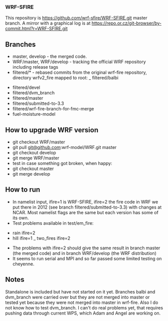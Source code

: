 ### WRF-SFIRE ###
This repository is https://github.com/wrf-sfire/WRF-SFIRE.git master branch. 
A mirror with a graphical log is at https://repo.or.cz/git-browser/by-commit.html?r=WRF-SFIRE.git

## Branches ##
* master, develop - the merged code.
* WRF/master, WRF/develop - tracking the official WRF repository including release tags
* filtered/* - rebased commits from the original wrf-fire repository, directory wrfv2_fire mapped to root:
_  filtered/balbi
-  filtered/devel
-  filtered/dvm_branch
-  filtered/master
-  filtered/submitted-to-3.3
-  filtered/wrf-fire-branch-for-fmc-merge
-  fuel-moisture-model
  
## How to upgrade WRF version ##
* git checkout WRF/master
* git pull git@github.com:wrf-model/WRF.git master
* git checkout develop
* git merge WRF/master
* test in case something got broken, when happy:
* git checkout master
* git merge develop

## How to run ##
* In namelist input, ifire=1 is WRF-SFIRE, ifire=2  the fire code in WRF we put there in 2012 (see branch filtered/submitted-to-3.3) with changes at NCAR. Most namelist flags are the same but each version has some of its own. 
* Test problems available in test/em_fire:
- rain ifire=2
- hill ifire=1
_ two_fires ifire=2
* The problems with ifire=2 should give the same result in branch master (the merged code) and in branch WRF/develop (the WRF distribution)
* It seems to run serial and MPI and so far passed some limited testing on cheyenne.

## Notes ##
Standalone is included but have not started on it yet.
Branches balbi and dvm_branch were carried over but they are not merged into master or tested yet because they were not merged into master in wrf-fire. Also I do not know how to test dvm_branch. 
I can't do real problems yet, that requires pushing data through current WPS, which Adam and Angel are working on.
